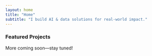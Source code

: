 ```yaml
---
layout: home
title: "Home"
subtitle: "I build AI & data solutions for real-world impact."
---
```


### Featured Projects
More coming soon—stay tuned!
